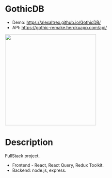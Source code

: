 # GothicDB
* Demo: https://alexaltrex.github.io/GothicDB/
* API: https://gothic-remake.herokuapp.com/api/

<img src="https://user-images.githubusercontent.com/56224288/176882263-137bc8d1-1caf-4ef1-abf0-86f42e6a5b52.jpg" height="300" >

# Description
FullStack project. 
* Frontend - React, React Query, Redux Toolkit.   
* Backend: node.js, express.
